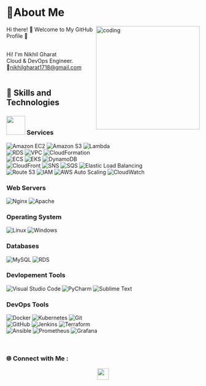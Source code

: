 <h1>💫About Me</h1><img align="right" alt="coding" width="270"  src="https://user-images.githubusercontent.com/55389276/140866485-8fb1c876-9a8f-4d6a-98dc-08c4981eaf70.gif">
Hi there! 👋 Welcome to My GitHub Profile 💫

<br>Hi! I'm Nikhil Gharat<br>
         Cloud & DevOps Engineer.<br>
        📧nikhilgharat1718@gmail.com
<br>
<br>
<h2><b>🚀 Skills and Technologies </b></h2>
  
### **<img src="https://cdn.jsdelivr.net/gh/devicons/devicon@latest/icons/amazonwebservices/amazonwebservices-plain-wordmark.svg" height="49px" width="49px" /> Services**
![Amazon EC2](https://img.shields.io/badge/EC2-%23FF9900.svg?style=plastic&logo=amazon-aws&logoColor=white) ![Amazon S3](https://img.shields.io/badge/S3-%23FF9900.svg?style=plastic&logo=amazon-s3&logoColor=white) ![Lambda](https://img.shields.io/badge/Lambda-%23FF9900.svg?style=plastic&logo=aws-lambda&logoColor=white) <br>![RDS](https://img.shields.io/badge/RDS-%23FF9900.svg?style=plastic&logo=amazon-rds&logoColor=white) ![VPC](https://img.shields.io/badge/VPC-%23FF9900.svg?style=plastic&logo=amazon-vpc&logoColor=white) ![CloudFormation](https://img.shields.io/badge/CloudFormation-%23FF9900.svg?style=plastic&logo=amazon-aws&logoColor=white)<br> ![ECS](https://img.shields.io/badge/ECS-%23FF9900.svg?style=plastic&logo=amazon-ecs&logoColor=white) ![EKS](https://img.shields.io/badge/EKS-%23FF9900.svg?style=plastic&logo=amazon-eks&logoColor=white) ![DynamoDB](https://img.shields.io/badge/DynamoDB-%230A74DA.svg?style=plastic&logo=amazon-dynamodb&logoColor=white)<br> ![CloudFront](https://img.shields.io/badge/CloudFront-%23FF9900.svg?style=plastic&logo=amazon-cloudfront&logoColor=white) ![SNS](https://img.shields.io/badge/SNS-%23FF9900.svg?style=plastic&logo=amazon-sns&logoColor=white) ![SQS](https://img.shields.io/badge/SQS-%23FF9900.svg?style=plastic&logo=amazon-sqs&logoColor=white) ![Elastic Load Balancing](https://img.shields.io/badge/ELB-%23FF9900.svg?style=plastic&logo=amazon-elb&logoColor=white)<br> ![Route 53](https://img.shields.io/badge/Route_53-%23FF9900.svg?style=plastic&logo=amazon-route53&logoColor=white) ![IAM](https://img.shields.io/badge/IAM-%23FF9900.svg?style=plastic&logo=amazon-iam&logoColor=white) ![AWS Auto Scaling](https://img.shields.io/badge/Auto_Scaling-%23FF9900.svg?style=plastic&logo=amazon-autoscaling&logoColor=white) ![CloudWatch](https://img.shields.io/badge/CloudWatch-%23FF9900.svg?style=plastic&logo=amazon-aws&logoColor=white)

### **Web Servers**
![Nginx](https://img.shields.io/badge/Nginx-009639?style=plastic&logo=nginx&logoColor=white) ![Apache](https://img.shields.io/badge/Apache-D22128?style=plastic&logo=apache&logoColor=white)

### **Operating System**
![Linux](https://img.shields.io/badge/Linux-FCC624?style=plastic&logo=linux&logoColor=black) ![Windows](https://img.shields.io/badge/Windows-0078D6?style=plastic&logo=windows&logoColor=white)

### **Databases**
![MySQL](https://img.shields.io/badge/MySQL-00758F?style=plastic&logo=mysql&logoColor=white) ![RDS](https://img.shields.io/badge/RDS-%23FF9900.svg?style=plastic&logo=amazon-rds&logoColor=white)

### **Devlopement Tools**
![Visual Studio Code](https://img.shields.io/badge/VS%20Code-0078d7?style=plastic&logo=visual-studio-code&logoColor=white) ![PyCharm](https://img.shields.io/badge/PyCharm-000000?style=plastic&logo=pycharm&logoColor=white) ![Sublime Text](https://img.shields.io/badge/Sublime_Text-FF5A5F?style=plastic&logo=sublime-text&logoColor=white)

### **DevOps Tools**
![Docker](https://img.shields.io/badge/Docker-%230db7ed.svg?style=plastic&logo=docker&logoColor=white) ![Kubernetes](https://img.shields.io/badge/Kubernetes-%23326ce5.svg?style=plastic&logo=kubernetes&logoColor=white) ![Git](https://img.shields.io/badge/Git-F05032?style=plastic&logo=git&logoColor=white) <br>![GitHub](https://img.shields.io/badge/GitHub-181717?style=plastic&logo=github&logoColor=white) ![Jenkins](https://img.shields.io/badge/Jenkins-%23D24939.svg?style=plastic&logo=jenkins&logoColor=white) ![Terraform](https://img.shields.io/badge/Terraform-%235835CC.svg?style=plastic&logo=terraform&logoColor=white) <br>![Ansible](https://img.shields.io/badge/Ansible-%23EE0000.svg?style=plastic&logo=ansible&logoColor=white) ![Prometheus](https://img.shields.io/badge/Prometheus-%23E6522C.svg?style=plastic&logo=prometheus&logoColor=white) ![Grafana](https://img.shields.io/badge/Grafana-%23F46800.svg?style=plastic&logo=grafana&logoColor=white)


<br>

<h3>🌐 Connect with Me :</h3>
    <div style="display: flex; justify-content: center; align-items: center;">
    <a href="https://www.linkedin.com/in/nikhil-gharat-16b889277/" target="_blank">
    <img src="https://img.shields.io/badge/LinkedIn-0A66C2?style=plastic&logo=linkedin&logoColor=white" style="height: 30px; width: auto;" />
  </a>
</div>

